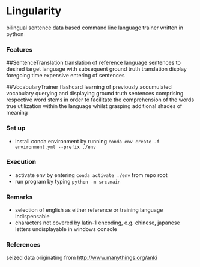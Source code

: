 # Lingularity

bilingual sentence data based command line language trainer written in python

### Features

##SentenceTranslation
translation of reference language sentences to desired target language with subsequent ground truth translation display foregoing time expensive entering of sentences

##VocabularyTrainer 
flashcard learning of previously accumulated vocabulary querying and displaying ground truth sentences comprising respective word stems in order to facilitate the comprehension of the words true utilization within the language whilst grasping additional shades of meaning


### Set up

* install conda environment by running `conda env create -f environment.yml --prefix ./env`

### Execution 

* activate env by entering `conda activate ./env` from repo root
* run program by typing `python -m src.main` 

### Remarks

* selection of english as either reference or training language indispensable
* characters not covered by latin-1 encoding, e.g. chinese, japanese letters undisplayable in windows console 

### References

seized data originating from http://www.manythings.org/anki


